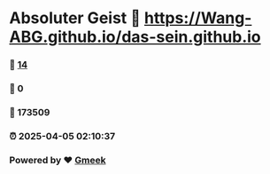 # Absoluter Geist :link: https://Wang-ABG.github.io/das-sein.github.io 
### :page_facing_up: [14](https://Wang-ABG.github.io/das-sein.github.io/tag.html) 
### :speech_balloon: 0 
### :hibiscus: 173509 
### :alarm_clock: 2025-04-05 02:10:37 
### Powered by :heart: [Gmeek](https://github.com/Meekdai/Gmeek)
